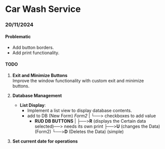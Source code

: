 # Car Wash Service



### 20/11/2024
#### **Problematic**
- Add button borders.
- Add print functionality.

#### **TODO**
1. **Exit and Minimize Buttons**  
   Improve the window functionality with custom exit and minimize buttons.
   
2. **Database Management**
   - **List Display**:
      - Implement a list view to display database contents.
  	  - add to DB (New Form) *Form2*
  					|
  					└──> checkboxes to add value
  		- **RUD DB BUTTONS**
  				|
  				├──>**R** (displays the Certain data selected)──> needs its own print
  				├──>**U** (changes the Data) (Form2)
  				└──>**D** (Deletes the Data)  (simple) 
	
3. **Set current date for operations**
